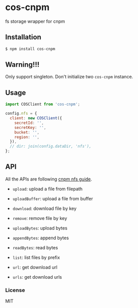 # cos-cnpm

fs storage wrapper for cnpm

## Installation

```bash
$ npm install cos-cnpm
```

## Warning!!!

Only support singleton. Don't initialize two `cos-cnpm` instance.

## Usage

```js
import COSClient from 'cos-cnpm';

config.nfs = {
  client: new COSClient({
    secretId: '',
    secretKey: '',
    bucket: '',
    region: '',
  }),
  // dir: join(config.dataDir, 'nfs'),
};
```

## API

All the APIs are following [cnpm nfs guide](https://github.com/cnpm/cnpmjs.org/wiki/NFS-Guide).

- `upload`: upload a file from filepath 

- `uploadBuffer`: upload a file from buffer

- `download`: download file by key

- `remove`: remove file by key

- `uploadBytes`: upload bytes

- `appendBytes`: append bytes

- `readBytes`: read bytes

- `list`: list files by prefix

- `url`: get download url

- `urls`: get download urls

### License

MIT
